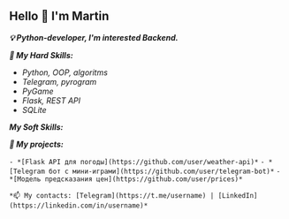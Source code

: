 ## Hello 👋 I'm Martin

***💡 Python-developer, I'm interested Backend.***

***🔧 My Hard Skills:***

- *Python, OOP, algoritms*
- *Telegram, pyrogram*
- *PyGame*
- *Flask, REST API*
- *SQLite*

***My Soft Skills:***

***📌 My projects:***

`- *[Flask API для погоды](https://github.com/user/weather-api)*`
`- *[Telegram бот с мини-играми](https://github.com/user/telegram-bot)*`
``- *[Модель предсказания цен](https://github.com/user/prices)*``

``*📫 My contacts: [Telegram](https://t.me/username) | [LinkedIn](https://linkedin.com/in/username)*``


